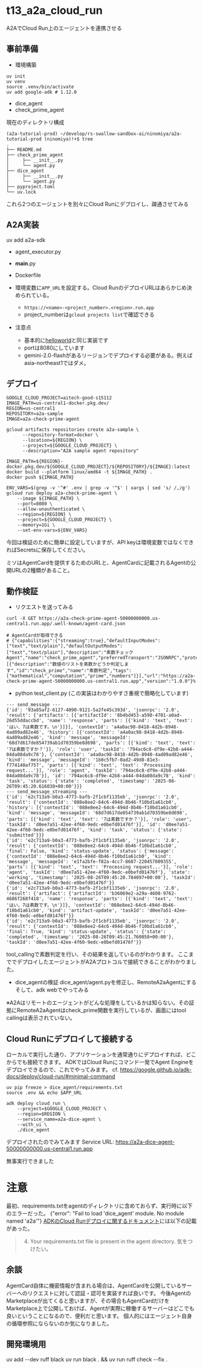 # t13_a2a_cloud_run

A2AでCloud Run上のエージェントを連携させる

## 事前準備
- 環境構築
```
uv init
uv venv
source .venv/bin/activate
uv add google-adk # 1.12.0
```

- dice_agent
- check_prime_agent

現在のディレクトリ構成
```
(a2a-tutorial-prod) ~/develop/rs-swallow-sandbox-ai/ninomiya/a2a-tutorial-prod (ninomiya)!+$ tree
.
├── README.md
├── check_prime_agent
│     ├── __init__.py
│     └── agent.py
├── dice_agent
│     ├── __init__.py
│     └── agent.py
├── pyproject.toml
└── uv.lock
```

これら2つのエージェントを別々にCloud Runにデプロイし、疎通させてみる

## A2A実装
uv add a2a-sdk

- agent_executor.py
- __main__.py
- Dockerfile
- 環境変数に`APP_URL`を設定する。Cloud RunのデプロイURLはあらかじめ決められている。
    - `https://<name>-<project_number>.<region>.run.app`
    - project_numberは`gcloud projects list`で確認できる

- 注意点
    - 基本的に[helloworld](https://github.com/a2aproject/a2a-samples/tree/main/samples/python/agents/helloworld)と同じ実装です
    - portは8080にしています
    - gemini-2.0-flashがあるリージョンでデプロイする必要がある。例えばasia-northeast1ではダメ。

## デプロイ
```
GOOGLE_CLOUD_PROJECT=aitech-good-s15112
IMAGE_PATH=us-central1-docker.pkg.dev/
REGION=us-central1
REPOSITORY=a2a-sample
IMAGE=a2a-check-prime-agent

gcloud artifacts repositories create a2a-sample \
      --repository-format=docker \
      --location=${REGION} \
      --project=${GOOGLE_CLOUD_PROJECT} \
      --description="A2A sample agent repository"

IMAGE_PATH=${REGION}-docker.pkg.dev/${GOOGLE_CLOUD_PROJECT}/${REPOSITORY}/${IMAGE}:latest
docker build --platform linux/amd64 -t ${IMAGE_PATH} .
docker push ${IMAGE_PATH}

ENV_VARS=$(grep -v '^#' .env | grep -v '^$' | xargs | sed 's/ /,/g')
gcloud run deploy a2a-check-prime-agent \
    --image ${IMAGE_PATH} \
    --port=8080 \
    --allow-unauthenticated \
    --region=${REGION} \
    --project=${GOOGLE_CLOUD_PROJECT} \
    --memory=1Gi \
    --set-env-vars=${ENV_VARS}
```

今回は検証のために簡単に設定していますが、API keyは環境変数ではなくできればSecretsに保存してください。

ミソはAgentCardを提供するためのURLと、AgentCardに記載されるAgentの公開URLの2種類があること。

## 動作検証
- リクエストを送ってみる
```
curl -X GET https://a2a-check-prime-agent-50000000000.us-central1.run.app/.well-known/agent-card.json

# AgentCardが取得できる
# {"capabilities":{"streaming":true},"defaultInputModes":["text","text/plain"],"defaultOutputModes":["text","text/plain"],"description":"素数チェックAgent","name":"check_prime_agent","preferredTransport":"JSONRPC","protocolVersion":"0.3.0","skills":[{"description":"数値のリストを素数かどうか判定します","id":"check_prime","name":"素数判定","tags":["mathematical","computation","prime","numbers"]}],"url":"https://a2a-check-prime-agent-50000000000.us-central1.run.app","version":"1.0.0"}%
```

- python test_client.py
(この実装はわかりやすさ重視で簡略化しています)
```
--- send_message ---
{'id': '93a85af2-6127-4090-9121-5a2fe45c393d', 'jsonrpc': '2.0', 'result': {'artifacts': [{'artifactId': '8b4bd453-a598-4701-a0ad-26d55ddaccbd', 'name': 'response', 'parts': [{'kind': 'text', 'text': 'はい、7は素数です。\n'}]}], 'contextId': 'a4a0ac98-8418-4d2b-8948-4ad09ad82e46', 'history': [{'contextId': 'a4a0ac98-8418-4d2b-8948-4ad09ad82e46', 'kind': 'message', 'messageId': '68d7d617de854739ab1d70359be8d698', 'parts': [{'kind': 'text', 'text': '7は素数ですか？'}], 'role': 'user', 'taskId': '794ac6c8-df9e-42b8-a444-04da08da9c78'}, {'contextId': 'a4a0ac98-8418-4d2b-8948-4ad09ad82e46', 'kind': 'message', 'messageId': '1b0c5fb7-0ad2-49d8-81e3-f774140af757', 'parts': [{'kind': 'text', 'text': 'Processing request...'}], 'role': 'agent', 'taskId': '794ac6c8-df9e-42b8-a444-04da08da9c78'}], 'id': '794ac6c8-df9e-42b8-a444-04da08da9c78', 'kind': 'task', 'status': {'state': 'completed', 'timestamp': '2025-08-26T09:45:20.616038+00:00'}}}
--- send_message_streaming ---
{'id': 'e2c713a9-b0a3-4773-bafb-2f1cbf1135eb', 'jsonrpc': '2.0', 'result': {'contextId': '088e8ee2-64c6-494d-8b46-f10bd1a61cb0', 'history': [{'contextId': '088e8ee2-64c6-494d-8b46-f10bd1a61cb0', 'kind': 'message', 'messageId': '68d7d617de854739ab1d70359be8d698', 'parts': [{'kind': 'text', 'text': '7は素数ですか？'}], 'role': 'user', 'taskId': 'd0ee7a51-42ee-4f60-9edc-e0befd01476f'}], 'id': 'd0ee7a51-42ee-4f60-9edc-e0befd01476f', 'kind': 'task', 'status': {'state': 'submitted'}}}
{'id': 'e2c713a9-b0a3-4773-bafb-2f1cbf1135eb', 'jsonrpc': '2.0', 'result': {'contextId': '088e8ee2-64c6-494d-8b46-f10bd1a61cb0', 'final': False, 'kind': 'status-update', 'status': {'message': {'contextId': '088e8ee2-64c6-494d-8b46-f10bd1a61cb0', 'kind': 'message', 'messageId': 'e1fa2bfe-f82a-4cc7-8687-220457009355', 'parts': [{'kind': 'text', 'text': 'Processing request...'}], 'role': 'agent', 'taskId': 'd0ee7a51-42ee-4f60-9edc-e0befd01476f'}, 'state': 'working', 'timestamp': '2025-08-26T09:45:20.784097+00:00'}, 'taskId': 'd0ee7a51-42ee-4f60-9edc-e0befd01476f'}}
{'id': 'e2c713a9-b0a3-4773-bafb-2f1cbf1135eb', 'jsonrpc': '2.0', 'result': {'artifact': {'artifactId': 'b36069e2-a29a-4608-9762-4686f268f418', 'name': 'response', 'parts': [{'kind': 'text', 'text': 'はい、7は素数です。\n'}]}, 'contextId': '088e8ee2-64c6-494d-8b46-f10bd1a61cb0', 'kind': 'artifact-update', 'taskId': 'd0ee7a51-42ee-4f60-9edc-e0befd01476f'}}
{'id': 'e2c713a9-b0a3-4773-bafb-2f1cbf1135eb', 'jsonrpc': '2.0', 'result': {'contextId': '088e8ee2-64c6-494d-8b46-f10bd1a61cb0', 'final': True, 'kind': 'status-update', 'status': {'state': 'completed', 'timestamp': '2025-08-26T09:45:21.760058+00:00'}, 'taskId': 'd0ee7a51-42ee-4f60-9edc-e0befd01476f'}}
```

tool_callingで素数判定を行い、その結果を返しているのがわかります。
ここまででデプロイしたエージェントがA2Aプロトコルで接続できることがわかりました。


- dice_agentの検証
dice_agent/agent.pyを修正し、RemoteA2aAgentにする
そして、adk webでやってみる

※A2Aはリモートのエージェントがどんな処理をしているかは知らない。その証拠にRemoteA2aAgentはcheck_prime関数を実行しているが、画面にはtool callingは表示されていない。


## Cloud Runにデプロイして接続する
ローカルで実行した通り、アプリケーションを通常通りにデプロイすれば、どこからでも接続できます。
ADKではCloud Runにコマンド一発でAgent Engineをデプロイできるので、これでやってみます。
cf. https://google.github.io/adk-docs/deploy/cloud-run/#minimal-command
```
uv pip freeze > dice_agent/requirements.txt
source .env && echo $APP_URL

adk deploy cloud_run \
    --project=$GOOGLE_CLOUD_PROJECT \
    --region=$REGION \
    --service_name=a2a-dice-agent \
    --with_ui \
    ./dice_agent
```

デプロイされたのでみてみます
Service URL: https://a2a-dice-agent-50000000000.us-central1.run.app

無事実行できました

# 注意
最初、requirements.txtをagentのディレクトリに含めておらず、実行時に以下のエラーだった。
{"error": "Fail to load 'dice_agent' module. No module named 'a2a'"}
[ADKのCloud Runデプロイに関するドキュメント](https://google.github.io/adk-docs/deploy/cloud-run/#agent-sample)には以下の記載があった。
> 4. Your requirements.txt file is present in the agent directory.
気をつけたい。



## 余談
AgentCard自体に機密情報が含まれる場合は、AgentCardを公開しているサーバーへのリクエストに対して認証・認可を実装すれば良いです。
今後AgentのMarketplaceが出てくると思いますが、その場合もAgentCardだけをMarketplace上で公開しておけば、Agentが実際に稼働するサーバーはどこでも良いということになるので、便利だと思います。
個人的にはエージェント自身の循環参照にならないのか気になりました。

## 開発環境用
uv add --dev ruff black
uv run black . && uv run ruff check --fix .
